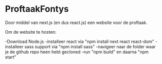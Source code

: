 # ProftaakFontys

Door middel van next.js (en dus react.js) een website voor de proftaak. 

Om de website te hosten:

-Download Node.js
-installeer react via "npm install next react react-dom"
-installeer sass support via "npm install sass"
-navigeer naar de folder waar je de github repo heen hebt gecloned
-run "npm build" en daarna "npm start"
